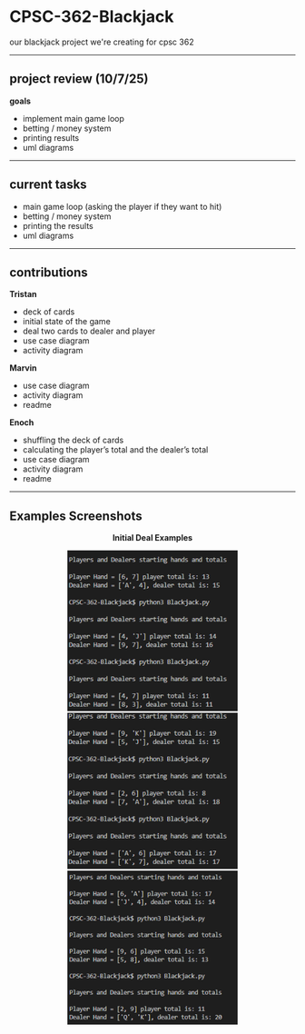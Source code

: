 # CPSC-362-Blackjack
our blackjack project we're creating for cpsc 362

---

## project review (10/7/25)
**goals**
- implement main game loop  
- betting / money system  
- printing results  
- uml diagrams  

---

## current tasks
- main game loop (asking the player if they want to hit)  
- betting / money system  
- printing the results  
- uml diagrams  

---

## contributions

**Tristan**
- deck of cards  
- initial state of the game  
- deal two cards to dealer and player  
- use case diagram  
- activity diagram  

**Marvin**
- use case diagram  
- activity diagram  
- readme  

**Enoch**
- shuffling the deck of cards  
- calculating the player’s total and the dealer’s total  
- use case diagram  
- activity diagram  
- readme  

---
## Examples Screenshots
<p align="center">
  <strong>Initial Deal Examples</strong>
</p>

<p align="center">
  <img src="Game_Screenshot/example1_SS.png" alt="initial deal - card distribution" width="300"/>
  <img src="Game_Screenshot/example2_SS.png" alt="initial deal - player hits" width="300"/>
  <img src="Game_Screenshot/example3_SS.png" alt="initial deal - dealer's turn" width="300"/>
</p>